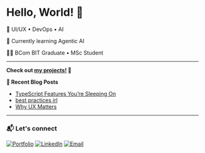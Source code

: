# Hello, World! 👋

🔭 UI/UX • DevOps • AI

🌱 Currently learning Agentic AI

👨‍🎓 BCom BIT Graduate • MSc Student

---

**Check out [my projects!](https://github.com/stars/wazeerc/lists/projects) 👾**

**📝 Recent Blog Posts**

- [TypeScript Features You’re Sleeping On](https://wazeerc.github.io/blog/typescript-tips/) 
- [best practices irl](https://wazeerc.github.io/blog/best-practices/)
- [Why UX Matters](https://wazeerc.github.io/blog/why-ux-matters/)

---

### 📬 Let's connect

[![Portfolio](https://img.shields.io/static/v1?message=Website&logo=&label=&color=38686A&labelColor=&style=for-the-badge)](https://wazeer.dev)
[![LinkedIn](https://img.shields.io/static/v1?message=LinkedIn&logo=&label=&color=38686A&labelColor=&style=for-the-badge)](https://www.linkedin.com/in/wazeerc/)
[![Email](https://img.shields.io/static/v1?message=Email&logo=&label=&color=38686A&labelColor=&style=for-the-badge)](mailto:contact@wazeer.dev)
